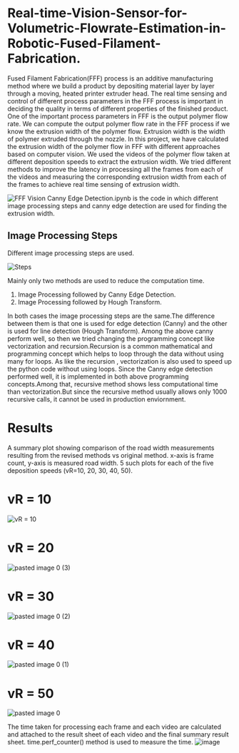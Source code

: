 # Real-time-Vision-Sensor-for-Volumetric-Flowrate-Estimation-in-Robotic-Fused-Filament-Fabrication.

Fused Filament Fabrication(FFF) process is an additive manufacturing method where we build a product by
depositing material layer by layer through a moving, heated
printer extruder head. The real time sensing and control of
different process parameters in the FFF process is important in
deciding the quality in terms of different properties of the finished
product. One of the important process parameters in FFF is the
output polymer flow rate. We can compute the output polymer
flow rate in the FFF process if we know the extrusion width
of the polymer flow. Extrusion width is the width of polymer
extruded through the nozzle. In this project, we have calculated
the extrusion width of the polymer flow in FFF with different
approaches based on computer vision. We used the videos of
the polymer flow taken at different deposition speeds to extract
the extrusion width. We tried different methods to improve the
latency in processing all the frames from each of the videos and
measuring the corresponding extrusion width from each of the
frames to achieve real time sensing of extrusion width.

![FFF Vision Canny Edge Detection.ipynb](https://github.com/basilkraju/Real-time-Vision-Sensor-for-Volumetric-Flowrate-Estimation-in-Robotic-Fused-Filament-Fabrication/blob/main/FFF%20Vision%20Canny%20Edge%20Detection.ipynb)  is the code in which different image processing steps and canny edge detection are used for finding the extrusion width.

## Image Processing Steps
Different image processing steps are used.

![Steps](https://user-images.githubusercontent.com/45179359/226188899-28303406-0d0d-4d2e-827d-05971e284898.jpg)

Mainly only two methods are used to reduce the computation time.
1. Image Processing followed by Canny Edge Detection.
2. Image Processing followed by Hough Transform.

In both cases the image processing steps are the same.The difference between them is
that one is used for edge detection (Canny) and the other is used for line detection
(Hough Transform).
Among the above canny perform well, so then we tried changing the programming
concept like vectorization and recursion.Recursion is a common mathematical and
programming concept which helps to loop through the data without using many for loops.
As like the recursion , vectorization is also used to speed up the python code without
using loops.
Since the Canny edge detection performed well, it is implemented in both above
programming concepts.Among that, recursive method shows less computational time
than vectorization.But since the recursive method usually allows only 1000 recursive calls, it cannot be used in production enviornment.


# Results

A summary plot showing comparison of the road width measurements resulting from the revised methods vs original method. x-axis is frame count, y-axis is measured road width. 5 such plots for each of the five deposition speeds (vR=10, 20, 30, 40, 50).
# vR = 10
![vR = 10](https://user-images.githubusercontent.com/45179359/226188247-d25f2cbe-6224-4735-bc10-253e571b51ce.png)
# vR = 20
![pasted image 0 (3)](https://user-images.githubusercontent.com/45179359/226188219-e87308cd-b790-4e1c-813f-cb72aab7bd32.png)
# vR = 30
![pasted image 0 (2)](https://user-images.githubusercontent.com/45179359/226188343-6dba2cc1-c813-455d-bc63-9f7fe9851e89.png)
# vR = 40
![pasted image 0 (1)](https://user-images.githubusercontent.com/45179359/226188322-c07a92ad-4f7f-4c1e-8ebe-0109bed72944.png)
# vR = 50
![pasted image 0](https://user-images.githubusercontent.com/45179359/226188316-9e4a2f32-1026-42be-a784-bf8c795cd39e.png)

The time taken for processing each frame and each video are calculated and attached to
the result sheet of each video and the final summary result sheet.
time.perf_counter() method is used to measure the time.
![image](https://user-images.githubusercontent.com/45179359/226279514-bad19f6e-846c-4ca2-9eba-8b737462ae2b.png)



